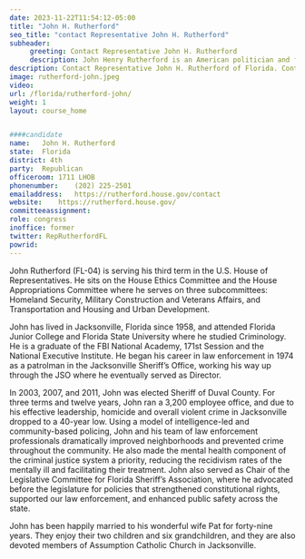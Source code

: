 ```yaml
---
date: 2023-11-22T11:54:12-05:00
title: "John H. Rutherford"
seo_title: "contact Representative John H. Rutherford"
subheader:
     greeting: Contact Representative John H. Rutherford 
     description: John Henry Rutherford is an American politician and former sheriff who is currently serving in the United States House of Representatives for Florida's 4th congressional district, which encompasses most of Jacksonville and most of its suburbs in Nassau and St. Johns counties, including St. Augustine.
description: Contact Representative John H. Rutherford of Florida. Contact information for John H. Rutherford includes email address, phone number, and mailing address.
image: rutherford-john.jpeg
video: 
url: /florida/rutherford-john/
weight: 1
layout: course_home


####candidate
name:	John H. Rutherford
state:	Florida
district: 4th
party:	Republican
officeroom:	1711 LHOB
phonenumber:	(202) 225-2501
emailaddress:	https://rutherford.house.gov/contact
website:	https://rutherford.house.gov/
committeeassignment: 
role: congress
inoffice: former
twitter: RepRutherfordFL
powrid: 
---
```


John Rutherford (FL-04) is serving his third term in the U.S. House of Representatives.  He sits on the House Ethics Committee and the House Appropriations Committee where he serves on three subcommittees: Homeland Security, Military Construction and Veterans Affairs, and Transportation and Housing and Urban Development. 

John has lived in Jacksonville, Florida since 1958, and attended Florida Junior College and Florida State University where he studied Criminology.  He is a graduate of the FBI National Academy, 171st Session and the National Executive Institute. He began his career in law enforcement in 1974 as a patrolman in the Jacksonville Sheriff’s Office, working his way up through the JSO where he eventually served as Director. 

In 2003, 2007, and 2011, John was elected Sheriff of Duval County.  For three terms and twelve years, John ran a 3,200 employee office, and due to his effective leadership, homicide and overall violent crime in Jacksonville dropped to a 40-year low.  Using a model of intelligence-led and community-based policing, John and his team of law enforcement professionals dramatically improved neighborhoods and prevented crime throughout the community.  He also made the mental health component of the criminal justice system a priority, reducing the recidivism rates of the mentally ill and facilitating their treatment.  John also served as Chair of the Legislative Committee for Florida Sheriff’s Association, where he advocated before the legislature for policies that strengthened constitutional rights, supported our law enforcement, and enhanced public safety across the state.

John has been happily married to his wonderful wife Pat for forty-nine years.  They enjoy their two children and six grandchildren, and they are also devoted members of Assumption Catholic Church in Jacksonville.